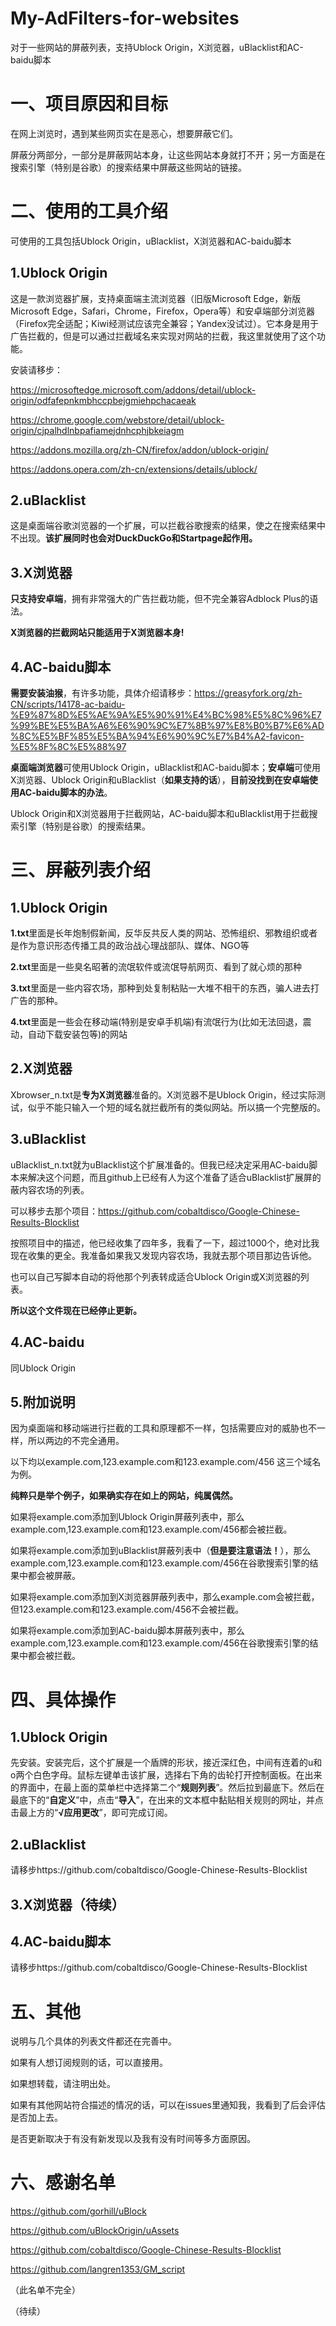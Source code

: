 # My-AdFilters-for-websites
对于一些网站的屏蔽列表，支持Ublock Origin，X浏览器，uBlacklist和AC-baidu脚本

# 一、项目原因和目标

在网上浏览时，遇到某些网页实在是恶心，想要屏蔽它们。

屏蔽分两部分，一部分是屏蔽网站本身，让这些网站本身就打不开；另一方面是在搜索引擎（特别是谷歌）的搜索结果中屏蔽这些网站的链接。

# 二、使用的工具介绍

可使用的工具包括Ublock Origin，uBlacklist，X浏览器和AC-baidu脚本

## 1.Ublock Origin

这是一款浏览器扩展，支持桌面端主流浏览器（旧版Microsoft Edge，新版Microsoft Edge，Safari，Chrome，Firefox，Opera等）和安卓端部分浏览器（Firefox完全适配；Kiwi经测试应该完全兼容；Yandex没试过）。它本身是用于广告拦截的，但是可以通过拦截域名来实现对网站的拦截，我这里就使用了这个功能。

安装请移步：

https://microsoftedge.microsoft.com/addons/detail/ublock-origin/odfafepnkmbhccpbejgmiehpchacaeak

https://chrome.google.com/webstore/detail/ublock-origin/cjpalhdlnbpafiamejdnhcphjbkeiagm

https://addons.mozilla.org/zh-CN/firefox/addon/ublock-origin/

https://addons.opera.com/zh-cn/extensions/details/ublock/

## 2.uBlacklist

这是桌面端谷歌浏览器的一个扩展，可以拦截谷歌搜索的结果，使之在搜索结果中不出现。**该扩展同时也会对DuckDuckGo和Startpage起作用。**

## 3.X浏览器
**只支持安卓端**，拥有非常强大的广告拦截功能，但不完全兼容Adblock Plus的语法。

**X浏览器的拦截网站只能适用于X浏览器本身!** 

## 4.AC-baidu脚本

**需要安装油猴**，有许多功能，具体介绍请移步：https://greasyfork.org/zh-CN/scripts/14178-ac-baidu-%E9%87%8D%E5%AE%9A%E5%90%91%E4%BC%98%E5%8C%96%E7%99%BE%E5%BA%A6%E6%90%9C%E7%8B%97%E8%B0%B7%E6%AD%8C%E5%BF%85%E5%BA%94%E6%90%9C%E7%B4%A2-favicon-%E5%8F%8C%E5%88%97

**桌面端浏览器**可使用Ublock Origin，uBlacklist和AC-baidu脚本；**安卓端**可使用X浏览器、Ublock Origin和uBlacklist（**如果支持的话**），**目前没找到在安卓端使用AC-baidu脚本的办法**。

Ublock Origin和X浏览器用于拦截网站，AC-baidu脚本和uBlacklist用于拦截搜索引擎（特别是谷歌）的搜索结果。

# 三、屏蔽列表介绍

## 1.Ublock Origin

**1.txt**里面是长年炮制假新闻，反华反共反人类的网站、恐怖组织、邪教组织或者是作为意识形态传播工具的政治战心理战部队、媒体、NGO等

**2.txt**里面是一些臭名昭著的流氓软件或流氓导航网页、看到了就心烦的那种

**3.txt**里面是一些内容农场，那种到处复制粘贴一大堆不相干的东西，骗人进去打广告的那种。

**4.txt**里面是一些会在移动端(特别是安卓手机端)有流氓行为(比如无法回退，震动，自动下载安装包等)的网站

## 2.X浏览器

Xbrowser_n.txt是**专为X浏览器**准备的。X浏览器不是Ublock Origin，经过实际测试，似乎不能只输入一个短的域名就拦截所有的类似网站。所以搞一个完整版的。

## 3.uBlacklist

uBlacklist_n.txt就为uBlacklist这个扩展准备的。但我已经决定采用AC-baidu脚本来解决这个问题，而且github上已经有人为这个准备了适合uBlacklist扩展屏的蔽内容农场的列表。

可以移步去那个项目：https://github.com/cobaltdisco/Google-Chinese-Results-Blocklist

按照项目中的描述，他已经收集了四年多，我看了一下，超过1000个，绝对比我现在收集的更全。我准备如果我又发现内容农场，我就去那个项目那边告诉他。

也可以自己写脚本自动的将他那个列表转成适合Ublock Origin或X浏览器的列表。

**所以这个文件现在已经停止更新。**

## 4.AC-baidu

同Ublock Origin

## 5.附加说明

因为桌面端和移动端进行拦截的工具和原理都不一样，包括需要应对的威胁也不一样，所以两边的不完全通用。

以下均以example.com,123.example.com和123.example.com/456 这三个域名为例。

**纯粹只是举个例子，如果确实存在如上的网站，纯属偶然。**

如果将example.com添加到Ublock Origin屏蔽列表中，那么example.com,123.example.com和123.example.com/456都会被拦截。

如果将example.com添加到uBlacklist屏蔽列表中（**但是要注意语法！**），那么example.com,123.example.com和123.example.com/456在谷歌搜索引擎的结果中都会被屏蔽。

如果将example.com添加到X浏览器屏蔽列表中，那么example.com会被拦截，但123.example.com和123.example.com/456不会被拦截。

如果将example.com添加到AC-baidu脚本屏蔽列表中，那么example.com,123.example.com和123.example.com/456在谷歌搜索引擎的结果中都会被拦截。

# 四、具体操作

## 1.Ublock Origin

先安装。安装完后，这个扩展是一个盾牌的形状，接近深红色，中间有连着的u和o两个白色字母。鼠标左键单击该扩展，选择右下角的齿轮打开控制面板。在出来的界面中，在最上面的菜单栏中选择第二个“**规则列表**”。然后拉到最底下。然后在最底下的“**自定义**”中，点击“**导入**”，在出来的文本框中黏贴相关规则的网址，并点击最上方的“**√应用更改**”，即可完成订阅。

## 2.uBlacklist

请移步https://github.com/cobaltdisco/Google-Chinese-Results-Blocklist

## 3.X浏览器（待续）

## 4.AC-baidu脚本

请移步https://github.com/cobaltdisco/Google-Chinese-Results-Blocklist

# 五、其他

说明与几个具体的列表文件都还在完善中。

如果有人想订阅规则的话，可以直接用。

如果想转载，请注明出处。

如果有其他网站符合描述的情况的话，可以在issues里通知我，我看到了后会评估是否加上去。

是否更新取决于有没有新发现以及我有没有时间等多方面原因。

# 六、感谢名单

https://github.com/gorhill/uBlock

https://github.com/uBlockOrigin/uAssets

https://github.com/cobaltdisco/Google-Chinese-Results-Blocklist

https://github.com/langren1353/GM_script

（此名单不完全）


（待续）
